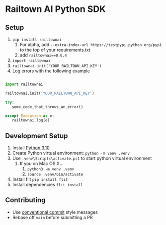# Railtown AI Python SDK

## Setup

1. `pip install railtownai`
   1. For alpha, add `--extra-index-url https://testpypi.python.org/pypi` to the top of your requirements.txt
   1. add `railtownai==0.0.4`
1. `import railtownai`
1. `railtownai.init('YOUR_RAILTOWN_API_KEY')`
1. Log errors with the following example

```python

import railtownai

railtownai.init('YOUR_RAILTOWN_API_KEY')

try:
   some_code_that_throws_an_error()

except Exception as e:
   railtownai.log(e)
```

## Development Setup

1. Install [Python 3.10](https://www.python.org/downloads/release/python-310/)
1. Create Python virtual environment: `python -m venv .venv`
1. Use `.venv\Scripts\activate.ps1` to start python virtual environment
   1. If you on Mac OS X...
      1. `python3 -m venv .venv`
      1. `source .venv/bin/activate`
1. Install flit `pip install flit`
1. Install dependencies `flit install`

## Contributing

- Use [conventional commit](https://www.conventionalcommits.org/en/v1.0.0/#summary) style messages
- Rebase off `main` before submitting a PR
